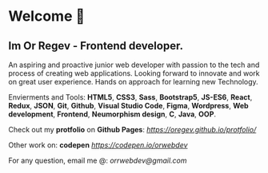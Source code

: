 # Welcome 👋
 
## Im Or Regev - Frontend developer. 
An aspiring and proactive junior web developer with passion to the tech and process of creating web applications. Looking forward to innovate and work on great user experience. Hands on approach for learning new Technology.

Envierments and Tools:
**HTML5**, **CSS3**, **Sass**, **Bootstrap5**, **JS-ES6**, **React**, **Redux**, **JSON**, **Git**, **Github**, **Visual Studio Code**, **Figma**, **Wordpress**, **Web development**, **Frontend**, **Neumorphism design**, **C**, **Java**, **OOP**.

Check out my **protfolio** on **Github Pages**: 
_https://oregev.github.io/protfolio/_

Other work on: **codepen**
_https://codepen.io/orwebdev_

For any question, email me @: _orrwebdev@gmail.com_
